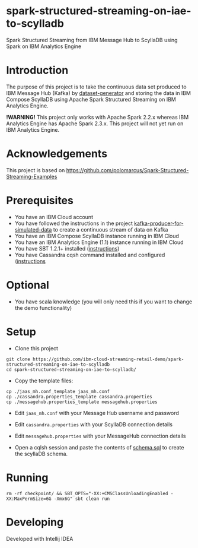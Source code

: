 # spark-structured-streaming-on-iae-to-scylladb
Spark Structured Streaming from IBM Message Hub to ScyllaDB using Spark on IBM Analytics Engine

# Introduction

The purpose of this project is to take the continuous data set produced to IBM Message Hub (Kafka) by [dataset-generator](https://github.com/ibm-cloud-streaming-retail-demo/kafka-producer-for-simulated-data
) and storing the data in IBM Compose ScyllaDB using Apache Spark Structured Streaming on IBM Analytics Engine.

**!WARNING!** This project only works with Apache Spark 2.2.x whereas IBM Analytics Engine has Apache Spark 2.3.x.  This project will not yet run on IBM Analytics Engine.

# Acknowledgements

This project is based on https://github.com/polomarcus/Spark-Structured-Streaming-Examples

# Prerequisites

- You have an IBM Cloud account
- You have followed the instructions in the project [kafka-producer-for-simulated-data](https://github.com/ibm-cloud-streaming-retail-demo/kafka-producer-for-simulated-data) to create a continuous stream of data on Kafka
- You have an IBM Compose ScyllaDB instance running in IBM Cloud
- You have an IBM Analytics Engine (1.1) instance running in IBM Cloud
- You have SBT 1.2.1+ installed ([instructions](https://www.scala-sbt.org/1.x/docs/Setup.html))
- You have Cassandra cqsh command installed and configured ([instructions](https://console.bluemix.net/docs/services/ComposeForScyllaDB/scylla-cqlsh.html#using-cqlsh)

# Optional

- You have scala knowledge (you will only need this if you want to change the demo functionality)

# Setup

- Clone this project

```
git clone https://github.com/ibm-cloud-streaming-retail-demo/spark-structured-streaming-on-iae-to-scylladb
cd spark-structured-streaming-on-iae-to-scylladb/
```

- Copy the template files:

```
cp ./jaas_mh.conf_template jaas_mh.conf
cp ./cassandra.properties_template cassandra.properties
cp ./messagehub.properties_template messagehub.properties
```

- Edit `jaas_mh.conf` with your Message Hub username and password
- Edit `cassandra.properties` with your ScyllaDB connection details
- Edit `messagehub.properties` with your MessageHub connection details

- Open a cqlsh session and paste the contents of [schema.sql](./schema.sql) to create the scyllaDB schema.

# Running

```
rm -rf checkpoint/ && SBT_OPTS="-XX:+CMSClassUnloadingEnabled -XX:MaxPermSize=6G -Xmx6G" sbt clean run
```

# Developing

Developed with Intellij IDEA
